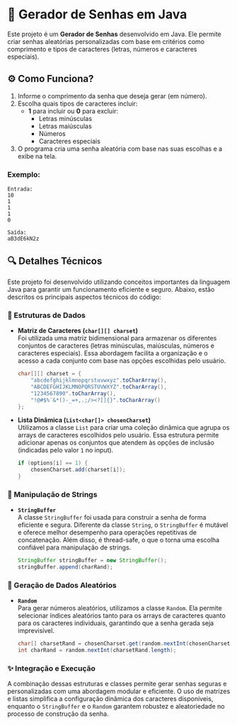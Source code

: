 # 🔑 Gerador de Senhas em Java

Este projeto é um **Gerador de Senhas** desenvolvido em Java. Ele permite criar senhas aleatórias personalizadas com base em critérios como comprimento e tipos de caracteres (letras, números e caracteres especiais).

## ⚙️ Como Funciona?

1. Informe o comprimento da senha que deseja gerar (em número).
2. Escolha quais tipos de caracteres incluir:
    - **1** para incluir ou **0** para excluir:
        - Letras minúsculas
        - Letras maiúsculas
        - Números
        - Caracteres especiais
3. O programa cria uma senha aleatória com base nas suas escolhas e a exibe na tela.

### Exemplo:
```plaintext
Entrada:
10
1
1
1
0

Saída:
aB3dE6kN2z
```

## 🔍 Detalhes Técnicos

Este projeto foi desenvolvido utilizando conceitos importantes da linguagem Java para garantir um funcionamento eficiente e seguro. Abaixo, estão descritos os principais aspectos técnicos do código:

### 🧩 Estruturas de Dados

- **Matriz de Caracteres (`char[][] charset`)**  
  Foi utilizada uma matriz bidimensional para armazenar os diferentes conjuntos de caracteres (letras minúsculas, maiúsculas, números e caracteres especiais). Essa abordagem facilita a organização e o acesso a cada conjunto com base nas opções escolhidas pelo usuário.

  ```java
  char[][] charset = {
      "abcdefghijklmnopqrstuvwxyz".toCharArray(),
      "ABCDEFGHIJKLMNOPQRSTUVWXYZ".toCharArray(),
      "1234567890".toCharArray(),
      "!@#$%¨&*()-_=+,.;/><?[]{}".toCharArray()
  };
  ```

- **Lista Dinâmica (`List<char[]> chosenCharset`)**  
  Utilizamos a classe `List` para criar uma coleção dinâmica que agrupa os arrays de caracteres escolhidos pelo usuário. Essa estrutura permite adicionar apenas os conjuntos que atendem às opções de inclusão (indicadas pelo valor `1` no input).

  ```java
  if (options[i] == 1) {
      chosenCharset.add(charset[i]);
  }
  ```

### 🔐 Manipulação de Strings

- **`StringBuffer`**  
  A classe `StringBuffer` foi usada para construir a senha de forma eficiente e segura. Diferente da classe `String`, o `StringBuffer` é mutável e oferece melhor desempenho para operações repetitivas de concatenação. Além disso, é thread-safe, o que o torna uma escolha confiável para manipulação de strings.

  ```java
  StringBuffer stringBuffer = new StringBuffer();
  stringBuffer.append(charRand);
  ```

### 🎲 Geração de Dados Aleatórios

- **`Random`**  
  Para gerar números aleatórios, utilizamos a classe `Random`. Ela permite selecionar índices aleatórios tanto para os arrays de caracteres quanto para os caracteres individuais, garantindo que a senha gerada seja imprevisível.

  ```java
  char[] charsetRand = chosenCharset.get(random.nextInt(chosenCharset.size()));
  int charRand = random.nextInt(charsetRand.length);
  ```

### ✨ Integração e Execução

A combinação dessas estruturas e classes permite gerar senhas seguras e personalizadas com uma abordagem modular e eficiente. O uso de matrizes e listas simplifica a configuração dinâmica dos caracteres disponíveis, enquanto o `StringBuffer` e o `Random` garantem robustez e aleatoriedade no processo de construção da senha.
